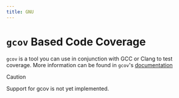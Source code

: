 ```yaml
---
title: GNU
---
```


# `gcov` Based Code Coverage

`gcov` is a tool you can use in conjunction with GCC or Clang to test coverage.
More information can be found in `gcov`'s
[documentation](https://gcc.gnu.org/onlinedocs/gcc/Gcov.html)

> [!CAUTION]
> Support for gcov is not yet implemented.
